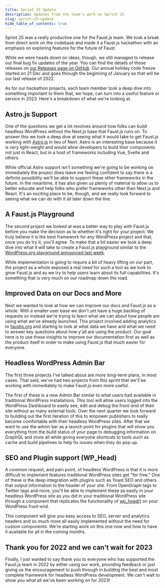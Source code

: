 ```yaml
---
title: Sprint 25 Update
description: Updates from the team's work on Sprint 25
slug: sprint-25-update
hide_table_of_contents: true
---
```


Sprint 25 was a really productive one for the Faust.js team. We took a break from direct work on the codebase and made it a Faust.js hackathon with an emphasis on exploring features for the future of Faust.

<!--truncate-->

While we were heads down on ideas, though, we still managed to release our final bug fix updates of the year. You can find the details of those releases on [our Releases page on GitHub](https://github.com/wpengine/faustjs/releases). Our annual holiday code freeze started on 21 Dec and goes through the beginning of January so that will be our last release of 2022.

As for our hackathon projects, each team member took a deep dive into something important to them that, we hope, can turn into a useful feature or service in 2023. Here's a breakdown of what we're looking at.

## Astro.js Support

One of the questions we get a lot revolves around how folks can build headless WordPress without the Next.js base that Faust.js runs on. To answer this we took a deep dive at seeing what it would take to get Faust.js working with [Astro.js](https://astro.js.org) in lieu of Next. Astro is an interesting base because it is very light-weight and would allow developers to build their components not just in React, but in a host of frameworks including Vue, Svelte and others.

While official Astro support isn't something we're going to be working on immediately the project does leave me feeling confident to say there is a definite possibility we'll be able to support these other frameworks in the future. In the meantime, it has also given us plenty of material to allow us to better educate and help folks who prefer frameworks other than Next.js and React. It's an exciting place to be, though, and we really look forward to seeing what we can do with it all later down the line.

## A Faust.js Playground

The second project we looked at was a better way to play with Faust.js before you make the decision as to whether it's right for your project. We truly believe it is the best framework for any WordPress project and that, once you do try it, you'll agree. To make that a bit easier we took a deep dive into what it will take to create a Faust.js playground similar to the [WordPress.org playground announced last week](https://developer.wordpress.org/playground/).

While implementation is going to require a bit of heavy lifting on our part, the project as a whole exposed a real need for such a tool as we look to grow Faust.js and as we try to help users learn about its full capabilities. It's something that is very much on our roadmap down the road.

## Improved Data on our Docs and More

Next we wanted to look at how we can improve our docs and Faust.js as a whole. With a smaller user base we don't yet have a huge backlog of requests so instead we're trying to learn what we can about how people are using what we've already launched. This project involved adding analytics to [faustjs.org](https://faustjs.org) and starting to look at what data we have and what we need to answer key questions about how y'all are using the product. Our goal here is to use these insights to improve our documentation first as well as the product itself in order to make using Faust.js that much easier for everyone.

## Headless WordPress Admin Bar

The first three projects I've talked about are more long-term plans, in most cases. That said, we've had two projects from this sprint that we'll be working with immediately to make Faust.js even more useful.

The first of these is a new Admin Bar similar to what users had available in traditional WordPress installations. This tool will allow users logged into the WordPress Dashboard to easily see, edit and debug the front-end of their site without as many external tools. Over the next quarter we look forward to building out the first iteration of this to empower publishers to really become comfortable with their headless WordPress sites. After that we want to use the admin bar as a launch point for plugins that will show you everything from the build status of your page to debugging information on GraphQL and more all while giving everyone shortcuts to tools such as cache and build pipelines to help fix issues when they do pop up.

## SEO and Plugin support (WP_Head)

A common request, and pain point, of headless WordPress is that it is more difficult to implement features traditional WordPress sites get "for free." One of these is the deep integration with plugins such as Yoast SEO and others that output information to the header of your site. From OpenGraph tags to Twitter tags and more, you'll be able to implement these as easily in your headless WordPress site as you did in your traditional WordPress site through a component that replicates the functionality of [wp_head()](https://developer.wordpress.org/reference/functions/wp_head/) on your WordPress front-end.

This component will give you easy access to SEO, server and analytics headers and so much more all easily implemented without the need for custom components. We're starting work on this one now and how to have it available for all in the coming months.

## Thank you for 2022 and we can't wait for 2023

Finally, I just wanted to say thank you to everyone who has supported the Faust.js team in 2022 by either using our work, providing feedback or just giving us the encouragement to push through in building the best and most complete framework for headless WordPress development. We can't wait to show you what all we've been working on for 2023!
